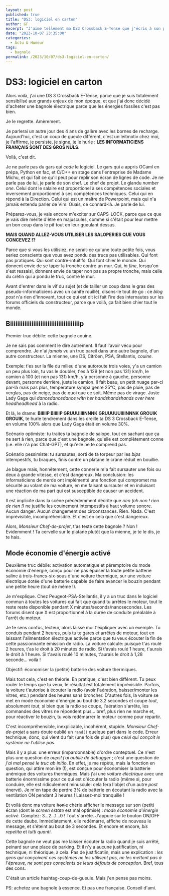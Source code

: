 ```yaml
---
layout: post
published: true
title: "DS3: logiciel en carton"
author: GF
excerpt: "J'aime tellement ma DS3 Crossback E-Tense que j'écris à son propos (NB: ironie). Aujourd'hui: critique destructive (i.e. non-constructive) de son firmware en carton (i.e. tout pourri)."
date: "2023-10-07 23:35:00"
categories:
  - Actu & Humeur
tags:
  - bagnole
permalink: /2023/10/07/ds3-logiciel-en-carton/
---
```


# DS3: logiciel en carton

Alors voilà, j'ai une DS 3 Crossback E-Tense, parce que je suis totalement sensibilisé aux grands enjeux de mon époque, et que j'ai donc décidé d'acheter une bagnole électrique parce que les énergies fossiles c'est pas bien.

Je le regrette. Amèrement.

Je parlerai un autre jour des 4 ans de galère avec les bornes de recharge. Aujourd'hui, c'est un coup de gueule différent, c'est un leitmotiv chez moi, je l'affirme, je persiste, je signe, je le hurle : **LES INFORMATICIENS FRANÇAIS SONT DES GROS NULS**.

Voilà, c'est dit.

Je ne parle pas du gars qui _code_ le logiciel. Le gars qui a appris OCaml en prépa, Python en fac, et C/C++ en stage dans l'entreprise de Madame Michu, et qui fait ce qu'il peut pour replir son écran de lignes de code. Je ne parle pas de lui, je parle de son chef. Le chef de projet. Le glandu _number one_. Celui dont le salaire est proportionel à ses compétences sociales et inversement proportionnel à ses compétences techniques. Celui qui en répond à la Direction. Celui qui est un maître de Powerpoint, mais qui n'a jamais entendu parler de Vim. Ouais, ce connard-là. Je parle de lui.

Préparez-vous, je vais encore m'exciter sur CAPS-LOCK, parce que ce que je vais dire mérite d'être en majuscules, comme si c'était pour leur mettre un bon coup dans le pif tout en leur gueulant dessus.

**MAIS QUAND ALLEZ-VOUS UTILISER LES SALOPERIES QUE VOUS CONCEVEZ !?**

Parce que si vous les utilisiez, ne serait-ce qu'une toute petite fois, vous seriez conscients que vous avez pondu des trucs pas utilisables. Qui font pas pratiques. Qui sont contre-intuitifs. Qui font chier le monde. Qui donnent envie de se taper la tronche contre un mur. Qui, _in fine_, lorsqu'on s'est ressaisi, donnent envie de taper non pas sa propre tronche, mais celle du crétin qui a pondu le truc, contre le mur.

Avant d'entrer dans le vif du sujet (et de tailler un coup dans le gras des pseudo-informaticiens avec un canife rouillé), disons-le tout de go : ce _blog post_ n'a rien d'innovant, tout ce qui est dit ici fait l'ire des internautes sur les forums officiels du constructeur, parce que voilà, ça fait bien chier tout le monde.

## Biiiiiiiiiiiiiiiiiiiiiiiiiiiiiiiiiiiiiiip

Premier truc débile: cette bagnole couine.

Je ne sais pas comment le dire autrement. Il faut l'avoir vécu pour comprendre. Je n'ai _jamais_ vu un truc pareil dans une autre bagnole, d'un autre constructeur. La mienne, une DS, Citröen, PSA, Stellantis, _couine_.

Exemple: t'es sur la file du milieu d'une autoroute trois voies, y'a un camion un peu plus loin, tu vas le doubler, t'es à 129 (et non pas 131) km/h, le camion à 100 (et non pas 131) km/h, y'a personne à gauche, personne devant, personne derrière, juste le camion. Il fait beau, un petit nuage par-ci par-là mais pas plus, température sympa genre 25°C, pas de pluie, pas de verglas, pas de neige, pas de quoi que ce soit. Même pas de virage. Juste Lady Gaga qui _dancedancedance with her handshandshands over here headheadhead_ à la radio.

Et là, le drame: **BIIIIIP BIIIIIP GRUUUIIIINNNK GRUUUUUIIIINNNK GROUIK GROUIK**, te hurle tendrement dans les oreille ta DS 3 Crossback E-Tense, en volume 100% alors que Lady Gaga était en volume 30%.

Scénario optimiste: tu traites ta bagnole de salope, tout en sachant que ça ne sert à rien, parce que c'est une bagnole, qu'elle est complètement conne (i.e. elle n'a pas Chat-GPT), et qu'elle ne te comprend pas.

Scénario pessimiste: tu sursautes, sorti de ta torpeur par les _bips_ intempestifs, tu braques, finis contre un platane le crâne réduit en bouillie.

Je blague mais, honnêtement, cette connerie m'a fait sursauter une fois ou deux à grande vitesse, et c'est dangereux. Ma conclusion: les informaticiens de merde ont implémenté une fonction qui compromet ma sécurité au volant de ma voiture, en me faisant sursauter et en induisant une réaction de ma part qui est susceptible de causer un accident.

Il est implicite dans la scène précédemment décrite que _rien_ _(oh non ! rien de rien !)_ ne justifie les couinement intempestifs à haut volume sonore. Aucun danger. Aucun changement des circonstances. Rien. Nada. C'est imprévisible, incompréhensible. Et c'est en cela que c'est dangereux.

Alors, _Monsieur Chef-de-projet_, t'as testé cette bagnole ? Non ! Evidemment ! Ta cervelle sur le platane plutôt que la mienne, je te le dis, je te hais.

## Mode économie d'énergie activé

Deuxième truc débile: activation automatique et péremptoire du mode économie d'énergie, conçu pour ne pas épuiser la toute petite batterie saline à trois-francs-six-sous d'une voiture thermique, sur une voiture électrique dotée d'une batterie capable de faire avancer le bouzin pendant une petite heure (tout de même !).

Je m'explique. Chez Peugeot-PSA-Stellantis, il y a un truc dans le logiciel commun à toutes les voitures qui fait que quand tu arrêtes le moteur, tout le reste reste disponible pendant X minutes/seconds/nanosecondes. Les forums disent que X est proportionnel à la durée de conduite préalable à l'arrêt du moteur.

Je te sens confus, lecteur, alors laisse moi t'expliquer avec un exemple. Tu conduis pendant 2 heures, puis tu te gares et arrêtes de moteur, tout en laissant l'alimentation électrique activée parce que tu veux écouter la fin de cette passionnante émission de radio. La voiture calcule: puisque t'as roulé 2 heures, t'as le droit à 20 minutes de radio. Si t'avais roulé 1 heure, t'aurais le droit à 1 heure. Si t'avais roulé 10 minutes, t'aurais le droit à 1,28 seconde... voilà !

Objectif: économiser la (petite) batterie des voiture thermiques.

Mais tout cela, c'est en théorie. En pratique, c'est bien différent. Tu peux rouler le temps que tu veux, le résultat est totalement imprévisible. Parfois, la voiture t'autorise à écouter la radio (avoir l'aération, baisser/monter les vitres, etc.) pendant des heures sans broncher. D'autres fois, la voiture se met en mode économie d'énergie au bout de 3,2 secondes et coupe _tout_, absolument _tout_, si bien que la radio se coupe, l'aération s'arrête, les commandes des vitres ne répondent plus... bref, plus rien ne marche et, pour réactiver le bouzin, tu vois redémarrer le moteur comme pour repartir.

C'est incompréhensible, inexplicable, incohérent, stupide. _Monsieur Chef-de-projet_ a sans doute oublié un `rand()` quelque part dans le code. Erreur technique, donc, qui vient du fait (une fois de plus) que _celui qui conçoit le système ne l'utilise pas_.

Mais il y a plus: une erreur (impardonnable) d'ordre conteptuel. Ce n'est plus une question de _oups! j'ai oublié de débugger_ ; c'est une question de _j'ai mal pensé le truc ab initio_. En effet, je me répète, mais la fonction en question, qui attire mon ire (!), est conçue pour économiser la batterie anémique des voitures thermiques. Mais j'ai une _voiture électrique_ avec une batterie énormissime pour ce qui est d'écouter la radio (même si, pour conduire, elle est ridiculement minuscule: cela fera l'objet d'un autre _post_ énervé). Je m'en tape de perdre 3% de batterie en écoutant la radio avec la ventilation ON pendant 3 heures ! Laissez-moi tranquille !

Et voilà donc ma voiture <s>honie</s> chérie afficher le message sur son (petit) écran (dont le _screen estate_ est mal optimisé) : _mode économie d'énergie activé_. Comptez: 3...2...1...0 ! Tout s'arrête. J'appuie sur le bouton ON/OFF de cette daube. Immédiatement, elle redémarre, affiche de nouveau le message, et s'éteint au bout de 3 secondes. Et encore et encore, _bis repetita_ et _tutti quanti_.

Cette bagnole ne veut pas me laisser écouter la radio quand je suis arrêté, peinard sur une place de parking. Et il n'y a aucune justification, ni technique, ni théorique, à cela. Pas de justificatiin, mais une explication : _les gens qui conçoivent ces systèmes ne les utilisent pas, ne les mettent pas à l'épreuve, ne sont pas conscients de leurs défauts de conception_. Bref, tous des cons.

C'était un article hashtag-coup-de-gueule. Mais j'en pense pas moins.

PS: achetez une bagnole à essence. Et pas une française. Conseil d'ami.

